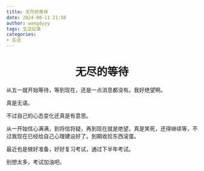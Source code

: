 ```yaml
---
title: 无尽的等待
date: 2024-08-11 21:58
author: wangdyyy
tags: 生活记录
categories:
- 生活
---
```

# <center>无尽的等待
从五一就开始等待，等到现在，还是一点消息都没有。我好绝望啊。

真是无语。

不过自己的心态变化还真是有意思。

从一开始信心满满，到将信将疑，再到现在就是绝望。真是笑死，还得继续等，不过我现在已经给自己心理建设好了。到期收拾东西滚蛋。

最近也是做好准备，好好复习考试，通过下半年考试。

别想太多，考试加油吧。